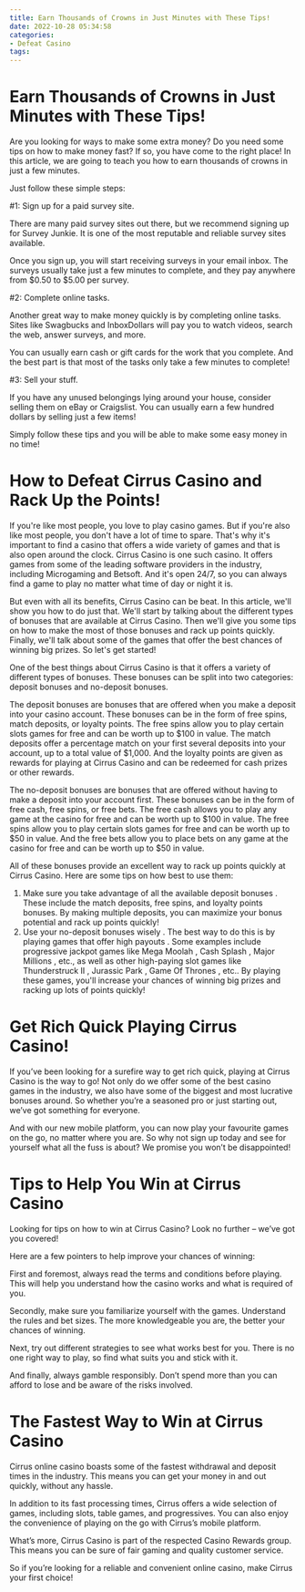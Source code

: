 ```yaml
---
title: Earn Thousands of Crowns in Just Minutes with These Tips!
date: 2022-10-28 05:34:58
categories:
- Defeat Casino
tags:
---
```



#  Earn Thousands of Crowns in Just Minutes with These Tips!

Are you looking for ways to make some extra money? Do you need some tips on how to make money fast? If so, you have come to the right place! In this article, we are going to teach you how to earn thousands of crowns in just a few minutes.

Just follow these simple steps:

#1: Sign up for a paid survey site.

There are many paid survey sites out there, but we recommend signing up for Survey Junkie. It is one of the most reputable and reliable survey sites available.

Once you sign up, you will start receiving surveys in your email inbox. The surveys usually take just a few minutes to complete, and they pay anywhere from $0.50 to $5.00 per survey.

#2: Complete online tasks.

Another great way to make money quickly is by completing online tasks. Sites like Swagbucks and InboxDollars will pay you to watch videos, search the web, answer surveys, and more.

You can usually earn cash or gift cards for the work that you complete. And the best part is that most of the tasks only take a few minutes to complete!

#3: Sell your stuff.

If you have any unused belongings lying around your house, consider selling them on eBay or Craigslist. You can usually earn a few hundred dollars by selling just a few items!


Simply follow these tips and you will be able to make some easy money in no time!

#  How to Defeat Cirrus Casino and Rack Up the Points!

If you're like most people, you love to play casino games. But if you're also like most people, you don't have a lot of time to spare. That's why it's important to find a casino that offers a wide variety of games and that is also open around the clock. Cirrus Casino is one such casino. It offers games from some of the leading software providers in the industry, including Microgaming and Betsoft. And it's open 24/7, so you can always find a game to play no matter what time of day or night it is.

But even with all its benefits, Cirrus Casino can be beat. In this article, we'll show you how to do just that. We'll start by talking about the different types of bonuses that are available at Cirrus Casino. Then we'll give you some tips on how to make the most of those bonuses and rack up points quickly. Finally, we'll talk about some of the games that offer the best chances of winning big prizes. So let's get started!

One of the best things about Cirrus Casino is that it offers a variety of different types of bonuses. These bonuses can be split into two categories: deposit bonuses and no-deposit bonuses.

The deposit bonuses are bonuses that are offered when you make a deposit into your casino account. These bonuses can be in the form of free spins, match deposits, or loyalty points. The free spins allow you to play certain slots games for free and can be worth up to $100 in value. The match deposits offer a percentage match on your first several deposits into your account, up to a total value of $1,000. And the loyalty points are given as rewards for playing at Cirrus Casino and can be redeemed for cash prizes or other rewards.

The no-deposit bonuses are bonuses that are offered without having to make a deposit into your account first. These bonuses can be in the form of free cash, free spins, or free bets. The free cash allows you to play any game at the casino for free and can be worth up to $100 in value. The free spins allow you to play certain slots games for free and can be worth up to $50 in value. And the free bets allow you to place bets on any game at the casino for free and can be worth up to $50 in value.

All of these bonuses provide an excellent way to rack up points quickly at Cirrus Casino. Here are some tips on how best to use them:

1) Make sure you take advantage of all the available deposit bonuses . These include the match deposits, free spins, and loyalty points bonuses. By making multiple deposits, you can maximize your bonus potential and rack up points quickly!
2) Use your no-deposit bonuses wisely . The best way to do this is by playing games that offer high payouts . Some examples include progressive jackpot games like Mega Moolah , Cash Splash , Major Millions , etc., as well as other high-paying slot games like Thunderstruck II , Jurassic Park , Game Of Thrones , etc.. By playing these games, you'll increase your chances of winning big prizes and racking up lots of points quickly!

#  Get Rich Quick Playing Cirrus Casino!

If you’ve been looking for a surefire way to get rich quick, playing at Cirrus Casino is the way to go! Not only do we offer some of the best casino games in the industry, we also have some of the biggest and most lucrative bonuses around. So whether you’re a seasoned pro or just starting out, we’ve got something for everyone.

And with our new mobile platform, you can now play your favourite games on the go, no matter where you are. So why not sign up today and see for yourself what all the fuss is about? We promise you won’t be disappointed!

#  Tips to Help You Win at Cirrus Casino

Looking for tips on how to win at Cirrus Casino? Look no further – we’ve got you covered!

Here are a few pointers to help improve your chances of winning:

First and foremost, always read the terms and conditions before playing. This will help you understand how the casino works and what is required of you.

Secondly, make sure you familiarize yourself with the games. Understand the rules and bet sizes. The more knowledgeable you are, the better your chances of winning.

Next, try out different strategies to see what works best for you. There is no one right way to play, so find what suits you and stick with it.

And finally, always gamble responsibly. Don’t spend more than you can afford to lose and be aware of the risks involved.

#  The Fastest Way to Win at Cirrus Casino

Cirrus online casino boasts some of the fastest withdrawal and deposit times in the industry. This means you can get your money in and out quickly, without any hassle.

In addition to its fast processing times, Cirrus offers a wide selection of games, including slots, table games, and progressives. You can also enjoy the convenience of playing on the go with Cirrus’s mobile platform.

What’s more, Cirrus Casino is part of the respected Casino Rewards group. This means you can be sure of fair gaming and quality customer service.

So if you’re looking for a reliable and convenient online casino, make Cirrus your first choice!
